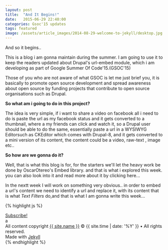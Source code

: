 ```yaml
---
layout: post
title:  "And It Begins!"
date:   2015-06-29 22:40:00
categories: Gsoc'15 updates
tags: featured
image: /assets/article_images/2014-08-29-welcome-to-jekyll/desktop.jpg
---
```

And so it begins..

This is a blog i am gonna maintain during the summer. I am going to use it to keep the readers updated about Drupal's url-embed module, which i am developing as part of Google Summer Of Code'15.(GSOC'15)

Those of you who are not aware of what GSOC is let me just brief you, it is basically to promote open source development and spread awareness about open source by funding projects that contribute to open source organisations such as Drupal.

**So what am i going to do in this project?**

The idea is very simple, if i want to share a video on facebook all i need to do is paste the url as my facebook status and it gets converted to a thumbnail, where a my friends can click and watch it, so a Drupal user should be able to do the same, essentially paste a url in a WYSIWYG Editorsuch as CKEditor which comes with Drupal-8, and it gets converted to a mini version of its content, the content could be a video, raw-text , image etc..

**So how are we gonna do it?**

Well, that is what this blog is for, for the starters we'll let the heavy work be done by OscarOtereo's Embed library. and that is what i explored this week. you can also look into it and read more about it by clicking here...

In the nextt week I will work on something very obvious.. in order to embed a url's content we need to identify a url and replace it, with its content that is what *Text Filters* do,and that is what I am gonna write this week...

{% highlight js %}

<footer class="site-footer">
 <a class="subscribe" href="{{ "/feed.xml" | prepend: site.baseurl }}"> <span class="tooltip"> <i class="fa fa-rss"></i> Subscribe!</span></a>
  <div class="inner">a
   <section class="copyright">All content copyright <a href="mailto:{{ site.email}}">{{ site.name }}</a> &copy; {{ site.time | date: '%Y' }} &bull; All rights reserved.</section>
   <section class="poweredby">Made with <a href="http://jekyllrb.com"> Jekyll</a></section>
  </div>
</footer>
{% endhighlight %}


[jekyll]:      http://jekyllrb.com
[jekyll-gh]:   https://github.com/jekyll/jekyll
[jekyll-help]: https://github.com/jekyll/jekyll-help
